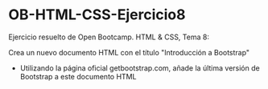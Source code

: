 # OB-HTML-CSS-Ejercicio8
Ejercicio resuelto de Open Bootcamp. HTML &amp; CSS, Tema 8:

Crea un nuevo documento HTML con el título "Introducción a Bootstrap"
- Utilizando la página oficial getbootstrap.com, añade la última versión de Bootstrap a este documento HTML
